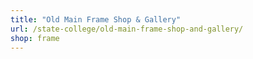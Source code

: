```yaml
---
title: "Old Main Frame Shop & Gallery"
url: /state-college/old-main-frame-shop-and-gallery/
shop: frame
---
```


